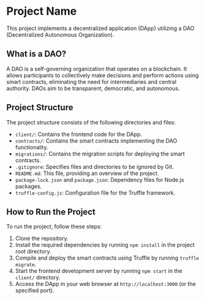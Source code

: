 # Project Name

This project implements a decentralized application (DApp) utilizing a DAO (Decentralized Autonomous Organization).

## What is a DAO?

A DAO is a self-governing organization that operates on a blockchain. It allows participants to collectively make decisions and perform actions using smart contracts, eliminating the need for intermediaries and central authority. DAOs aim to be transparent, democratic, and autonomous.

## Project Structure

The project structure consists of the following directories and files:

- `client/`: Contains the frontend code for the DApp.
- `contracts/`: Contains the smart contracts implementing the DAO functionality.
- `migrations/`: Contains the migration scripts for deploying the smart contracts.
- `.gitignore`: Specifies files and directories to be ignored by Git.
- `README.md`: This file, providing an overview of the project.
- `package-lock.json` and `package.json`: Dependency files for Node.js packages.
- `truffle-config.js`: Configuration file for the Truffle framework.

## How to Run the Project

To run the project, follow these steps:

1. Clone the repository.
2. Install the required dependencies by running `npm install` in the project root directory.
3. Compile and deploy the smart contracts using Truffle by running `truffle migrate`.
4. Start the frontend development server by running `npm start` in the `client/` directory.
5. Access the DApp in your web browser at `http://localhost:3000` (or the specified port).

